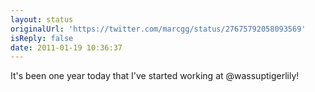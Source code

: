 ```yaml
---
layout: status
originalUrl: 'https://twitter.com/marcgg/status/27675792058093569'
isReply: false
date: 2011-01-19 10:36:37
---
```


It's been one year today that I've started working at @wassuptigerlily!
